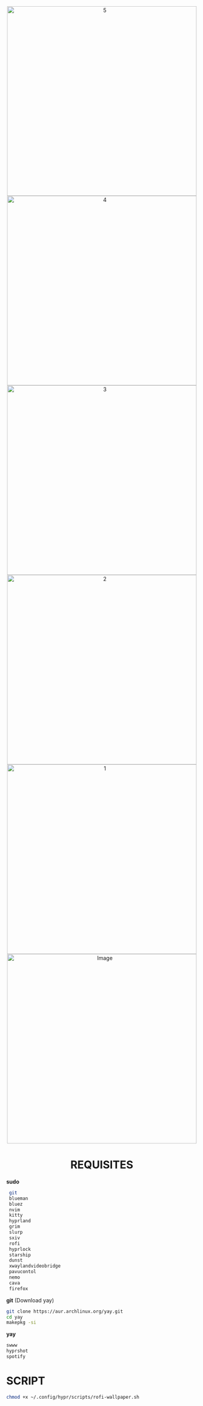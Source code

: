 <div align="center">
  <img width="500" alt="5" src="https://github.com/user-attachments/assets/d5dc3ddb-0d09-4c87-b59d-77a566d752f5" />
  <img width="500" alt="4" src="https://github.com/user-attachments/assets/83f3634d-a433-4fdc-b9e8-88720bac6630" />
  <img width="500" alt="3" src="https://github.com/user-attachments/assets/898bcbac-3c7e-4bb2-9a20-7ae94f23a1f3" />
  <img width="500" alt="2" src="https://github.com/user-attachments/assets/b25f3f03-cf3d-45de-8779-aa74ce3b0a40" />
  <img width="500" alt="1" src="https://github.com/user-attachments/assets/b6c1aeb5-1b75-4221-bf7c-47813914a3a9" />

  <img width="500" alt="Image" src="https://github.com/user-attachments/assets/8379e0e8-8a7b-495c-8ec2-b086da6c2b64" />
</div>

<div align="center">
  
# REQUISITES
</div>

**sudo**

```bash
 git
 blueman
 bluez
 nvim
 kitty
 hyprland
 grim
 slurp
 sxiv
 rofi
 hyprlock
 starship
 dunst
 xwaylandvideobridge
 pavucontol
 nemo
 cava
 firefox
```

**git** (Download yay)

```bash
git clone https://aur.archlinux.org/yay.git
cd yay
makepkg -si
```

**yay**

```bash
swww
hyprshot
spotify
```

# SCRIPT

```bash
chmod +x ~/.config/hypr/scripts/rofi-wallpaper.sh
```

